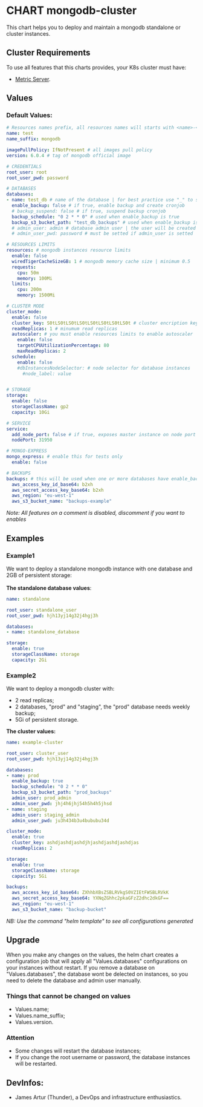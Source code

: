 # **CHART mongodb-cluster** 
This chart helps you to deploy and maintain a mongodb standalone or cluster instances.<br>

## **Cluster Requirements**
To use all features that this charts provides, your K8s cluster must have:
* [Metric Server](https://kubernetes-sigs.github.io/metrics-server/).<br>

## **Values**

### Default Values:
```yaml
# Resources names prefix, all resources names will starts with <name>-<name_suffix>
name: test
name_suffix: mongodb

imagePullPolicy: IfNotPresent # all images pull policy
version: 6.0.4 # tag of mongodb official image

# CREDENTIALS
root_user: root
root_user_pwd: password

# DATABASES
databases:
- name: test_db # name of the database | for best practice use "_" to separe words 
  enable_backup: false # if true, enable backup and create cronjob
  # backup_suspend: false # if true, suspend backup cronjob
  backup_schedule: "0 2 * * 0" # used when enable_backup is true
  backup_s3_bucket_path: "test_db_backups" # used when enable_backup is true
  # admin_user: admin # database admin user | the user will be created if doesn't exist
  # admin_user_pwd: password # must be setted if admin_user is setted 

# RESOURCES LIMITS
resources: # mongodb instances resource limits
  enable: false
  wiredTigerCacheSizeGB: 1 # mongodb memory cache size | minimum 0.5
  requests:
    cpu: 50m
    memory: 100Mi
  limits:
    cpu: 200m
    memory: 1500Mi

# CLUSTER MODE
cluster_mode:
  enable: false
  cluster_key: S0tLS0tLS0tLS0tLS0tLS0tLS0tLS0t # cluster encription key
  readReplicas: 1 # minumum read replicas
  autoscaler: # you must enable resources limits to enable autoscaler
    enable: false
    targetCPUUtilizationPercentage: 80
    maxReadReplicas: 2
  schedule:
    enable: false
    #dbInstancesNodeSelector: # node selector for database instances
      #node_label: value


# STORAGE
storage:
  enable: false
  storageClassName: gp2
  capacity: 10Gi

# SERVICE
service:
  add_node_port: false # if true, exposes master instance on node port
  nodePort: 31950

# MONGO-EXPRESS
mongo_express: # enable this for tests only
  enable: false 

# BACKUPS
backups: # this will be used when one or more databases have enable_backup=true
  aws_access_key_id_base64: b2xh
  aws_secret_access_key_base64: b2xh
  aws_region: "eu-west-1"
  aws_s3_bucket_name: "backups-example"
```
*Note: All features on a comment is disabled, discomment if you want to enables*
<br>

## **Examples**
### Example1
We want to deploy a standalone mongodb instance with one database and 2GB of persistent storage:<br>
<br>
**The standalone database values**:
```yaml
name: standalone

root_user: standalone_user
root_user_pwd: hjh13yj14g32j4hgj3h

databases:
- name: standalone_database

storage:
  enable: true
  storageClassName: storage
  capacity: 2Gi
```

### Example2
We want to deploy a mongodb cluster with:<br>
* 2 read replicas;
* 2 databases, "prod" and "staging", the "prod" database needs weekly backup;
* 5Gi of persistent storage.<br>

**The cluster values:**
```yaml
name: example-cluster

root_user: cluster_user
root_user_pwd: hjh13yj14g32j4hgj3h

databases:
- name: prod
  enable_backup: true
  backup_schedule: "0 2 * * 0"
  backup_s3_bucket_path: "prod_backups"
  admin_user: prod_admin
  admin_user_pwd: jhj4h6jhj54h5h4h5jhsd
- name: staging
  admin_user: staging_admin
  admin_user_pwd: ju3h434b3u4bububu34d

cluster_mode:
  enable: true
  cluster_key: ashdjashdjashdjhjashdjashdjashdjas
  readReplicas: 2

storage:
  enable: true
  storageClassName: storage
  capacity: 5Gi

backups:
  aws_access_key_id_base64: ZXhhbXBsZSBLRVkgS0VZIEtFWSBLRVkK
  aws_secret_access_key_base64: YXNqZGhhc2pkaGFzZ2dhc2dkGF==
  aws_region: "eu-west-1"
  aws_s3_bucket_name: "backup-bucket"
```
*NB: Use the command "helm template" to see all configurations generated*


## **Upgrade**
When you make any changes on the values, the helm chart creates a configuration job that will apply all "Values.databases" configurations on your instances without restart. If you remove a database on "Values.databases", the database wont be delected on instances, so you need to delete the database and admin user manually.

### **Things that cannot be changed on values**
* Values.name;
* Values.name_suffix;
* Values.version.

### **Attention**
* Some changes will restart the database instances;
* If you change the root username or password, the database instances will be restarted.


## DevInfos:
- James Artur (Thunder), a DevOps and infrastructure enthusiastics.